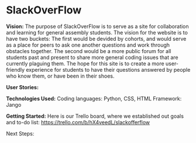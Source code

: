 # SlackOverFlow

**Vision:**
The purpose of SlackOverFlow is to serve as a site for collaboration and learning for general assembly students. The vision for the website is to have two buckets: The first would be devided by cohorts, and would serve as a place for peers to ask one another questions and work through obstacles together. The second would be a more public forum for all students past and present to share more general coding issues that are currently plaguing them. The hope for this site is to create a more user-friendly experience for students to have their questions answered by people who know them, or have been in their shoes.

**User Stories:**


**Technologies Used:**
Coding languages: Python, CSS, HTML
Framework: Jango

**Getting Started:**
Here is our Trello board, where we established out goals and to-do list: https://trello.com/b/hX4veedL/slackofferflow


Next Steps: 
